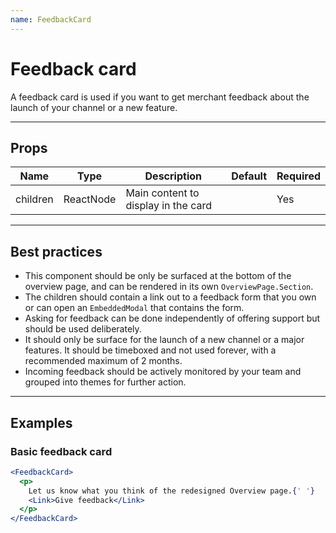```yaml
---
name: FeedbackCard
---
```


# Feedback card

A feedback card is used if you want to get merchant feedback about the launch of your channel or a new feature.

---

## Props

| Name     | Type      | Description                         | Default | Required |
| -------- | --------- | ----------------------------------- | ------- | -------- |
| children | ReactNode | Main content to display in the card |         | Yes      |

---

## Best practices

- This component should be only be surfaced at the bottom of the overview page, and can be rendered in its own `OverviewPage.Section`.
- The children should contain a link out to a feedback form that you own or can open an `EmbeddedModal` that contains the form.
- Asking for feedback can be done independently of offering support but should be used deliberately.
- It should only be surface for the launch of a new channel or a major features. It should be timeboxed and not used forever, with a recommended maximum of 2 months.
- Incoming feedback should be actively monitored by your team and grouped into themes for further action.

---

## Examples

### Basic feedback card

```jsx
<FeedbackCard>
  <p>
    Let us know what you think of the redesigned Overview page.{' '}
    <Link>Give feedback</Link>
  </p>
</FeedbackCard>
```
